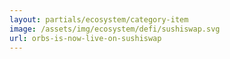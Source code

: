 ```yaml
---
layout: partials/ecosystem/category-item
image: /assets/img/ecosystem/defi/sushiswap.svg
url: orbs-is-now-live-on-sushiswap
---
```

